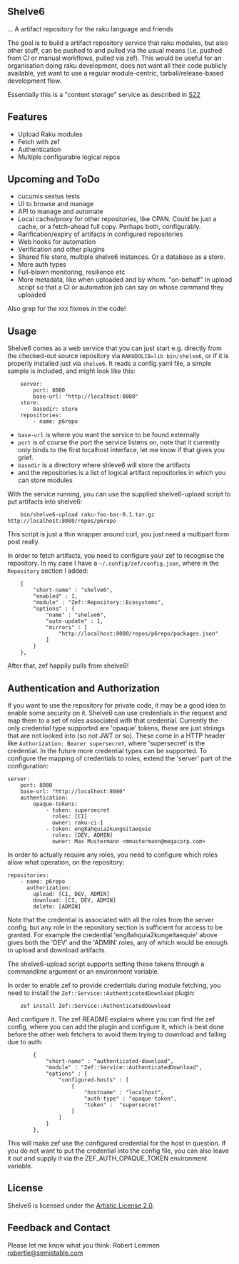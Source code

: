 Shelve6
-------

... A artifact repository for the raku language and friends

The goal is to build a artifact repository service that raku modules, but also
other stuff, can be pushed to and pulled via the usual means (i.e. pushed from
CI or manual workflows, pulled via zef). This would be useful for an organisation 
doing raku development, does not want all their code publicly available, 
yet want to use a regular module-centric, tarball/release-based development flow.

Essentially this is a "content storage" service as described in [S22][1]

## Features

- Upload Raku modules
- Fetch with zef
- Authentication
- Multiple configurable logical repos

## Upcoming and ToDo

- cucumis sextus tests
- UI to browse and manage
- API to manage and automate
- Local cache/proxy for other repositories, like CPAN. Could be just a cache,
  or a fetch-ahead full copy. Perhaps both, configurably.
- Rarification/expiry of artifacts in configured repositories
- Web hooks for automation
- Verification and other plugins
- Shared file store, multiple shelve6 instances. Or a database as a store.
- More auth types
- Full-blown monitoring, resilience etc 
- More metadata, like when uploaded and by whom. "on-behalf" in upload script 
  so that a CI or automation job can say on whose command they uploaded

Also grep for the `XXX` fixmes in the code!

## Usage

Shelve6 comes as a web service that you can just start e.g. directly from
the checked-out source repository via `RAKUDOLIB=lib bin/shelve6`, or if it is 
properly installed just via `shelve6`. It reads a config.yaml file, a simple
sample is included, and might look like this:
```
    server:
        port: 8080
        base-url: "http://localhost:8080"
    store:
        basedir: store
    repositories:
        - name: p6repo
```
* `base-url` is where you want the service to be found externally
* `port` is of course the port the service listens on, note that  it currently
  only binds to the first localhost interface, let me know if that gives you grief.
* `basedir` is a directory where shleve6 will store the artifacts
* and the repositories is a list of logical artifact repositories in which you
  can store modules

With the service running, you can use the supplied shelve6-upload script to put
artifacts into shelve6:
```
    bin/shelve6-upload raku-foo-bar-0.1.tar.gz http://localhost:8080/repos/p6repo

```
This script is just a thin wrapper around curl, you just need a multipart form
post really.

In order to fetch artifacts, you need to configure your zef to recognise the
repository. In my case I have a `~/.config/zef/config.json`, where in the
`Repository` section I added:
```
    {
        "short-name" : "shelve6",
        "enabled" : 1,
        "module" : "Zef::Repository::Ecosystems",
        "options" : {
            "name" : "shelve6",
            "auto-update" : 1,
            "mirrors" : [
                "http://localhost:8080/repos/p6repo/packages.json"
            ]
        }
    },
```
After that, zef happily pulls from shelve6!

## Authentication and Authorization

If you want to use the repository for private code, it may be a good idea to
enable some security on it. Shelve6 can use credentials in the request and map
them to a set of roles associated with that credential. Currently the only
credential type supported are 'opaque' tokens, these are just striings that are
not looked into (so not JWT or so). These come in a HTTP header like
`Authorization: Bearer supersecret`, where 'supersecret' is the credential. In
the future more credential types can be supported. To configure the mapping of 
credentials to roles, extend the 'server' part of the configuration:
```
server:
    port: 8080
    base-url: "http://localhost:8080"
    authentication:
        opaque-tokens:
            - token: supersecret
              roles: [CI]
              owner: raku-ci-1
            - token: eng8ahquia2kungeitaequie
              roles: [DEV, ADMIN]
              owner: Max Mustermann <mmustermann@megacorp.com>
```
In order to actually require any roles, you need to configure which roles allow
what operation, on the repository:
```
repositories:
    - name: p6repo
      authorization:
        upload: [CI, DEV, ADMIN]
        download: [CI, DEV, ADMIN]
        delete: [ADMIN]
```
Note that the credential is associated with all the roles from the server
config, but any role in the repository section is sufficient for access to be
granted. For example the credential 'eng8ahquia2kungeitaequie' above gives both
the 'DEV' and the 'ADMIN' roles, any of which would be enough to upload and
download artifacts.

The shelve6-upload script supports setting these tokens through a commandline
argument or an environment variable.

In order to enable zef to provide credentials during module fetching, you need
to install the `Zef::Service::AuthenticatedDownload` plugin:
```
    zef install Zef::Service::AuthenticatedDownload
```
And configure it. The zef README explains where you can find the zef config, 
where you can add the
plugin and configure it, which is best done before the other web fetchers to
avoid them trying to download and failing due to auth:

```
        {
            "short-name" : "authenticated-download",
            "module" : "Zef::Service::AuthenticatedDownload",
            "options" : { 
                "configured-hosts" : [
                    {
                        "hostname" : "localhost",
                        "auth-type" : "opaque-token",
                        "token" :  "supersecret"
                    }
                ]
            }
        },
```
This will make zef use the configured credential for the host in question. If
you do not want to put the credential into the config file, you can also leave
it out and supply it via the ZEF_AUTH_OPAQUE_TOKEN environment variable.

## License

Shelve6 is licensed under the [Artistic License 2.0](https://opensource.org/licenses/Artistic-2.0). 

## Feedback and Contact

Please let me know what you think: Robert Lemmen <robertle@semistable.com>

[1]: https://design.raku.org/S22.html#content_storage
